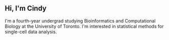 ## Hi, I'm Cindy
I'm a fourth-year undergrad studying Bioinformatics and Computational Biology at the University of Toronto. I'm interested in statistical methods for single-cell data analysis.

